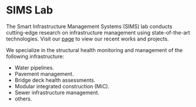 # SIMS Lab 

The Smart Infrastructure Management Systems (SIMS) lab conducts cutting-edge research on infrastructure management using state-of-the-art technologies. Visit our [page](https://simslabs.github.io/simlabs.github.io/) to view our recent works and projects. 

We specialize in the structural health monitoring and management of the following infrastructure: 

- Water pipelines. 
- Pavement management. 
- Bridge deck health assessments. 
- Modular integrated construction (MiC).
- Sewer infrastructure management.
- others. 
